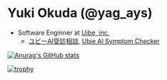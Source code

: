 # Yuki Okuda (@yag_ays)

- Software Enginner at [Uibe, inc.](https://ubie.life/)
  - [ユビーAI受診相談](https://ubie.app/),  [Ubie AI Symptom Checker](https://sg.ubie.app/)

[![Anurag's GitHub stats](https://github-readme-stats.vercel.app/api?username=yagays)](https://github.com/anuraghazra/github-readme-stats)

[![trophy](https://github-profile-trophy.vercel.app/?username=yagays)](https://github.com/ryo-ma/github-profile-trophy)
